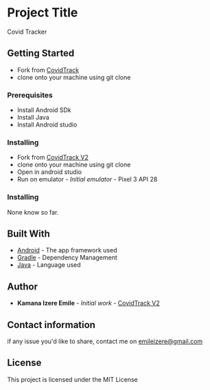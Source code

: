 # Project Title

Covid Tracker

## Getting Started

* Fork from [CovidTrack](https://github.com/emile067/covid-tracker2)
* clone onto your machine using git clone

### Prerequisites

* Install Android SDk
* Install Java
* Install Android studio

### Installing

* Fork from [CovidTrack V2](https://github.com/emile067/covid-tracker2)
* clone onto your machine using git clone
* Open in android studio
* Run on emulator - *Initial emulator* - Pixel 3 API 28

### Installing

None know so far.

## Built With

* [Android](https://developer.android.com/) - The app framework used
* [Gradle](https://gradle.org/) - Dependency Management
* [Java](https://docs.oracle.com/en/java/) - Language used

## Author

* **Kamana Izere Emile** - *Initial work* - [CovidTrack V2](https://github.com/emile067/covid-tracker2)

## Contact information

if any issue you'd like to share, contact me on emileizere@gmail.com

## License

This project is licensed under the MIT License
